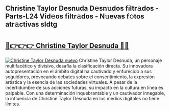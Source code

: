 ## Christine Taylor Desnuda D𝚎sn𝚞dos filtr𝚊dos - Parts-L24 Vid𝚎os filtr𝚊dos - N𝚞evas f𝚘tos atr𝚊ctivas sIdtg

# <h2><a href="http://mbbwo8y.tromn.icu/?c=Christine+Taylor+Desnuda">🔗👉👉👉 Christine Taylor Desnuda 🔗🔗</a></h2>

[![Christine Taylor Desnuda nuevo](https://i.imgur.com/pEAQMta.gif)](http://mbbwo8y.tromn.icu/?c=Christine+Taylor+Desnuda)
Christine Taylor Desnuda, un personaje multifacético y divisivo, desafía la clasificación directa. Su innovadora autopresentación en el ámbito digital ha cautivado y enfurecido a sus seguidores, provocando debates sobre el consentimiento, la expresión artística y la esencia de las sociedades virtuales. A pesar de la incertidumbre de sus acciones futuras, su impacto en la cultura en línea es palpable. Con una determinación inquebrantable y un cautivador innegable, la influencia de Christine Taylor Desnuda en los medios digitales no tiene límites.
